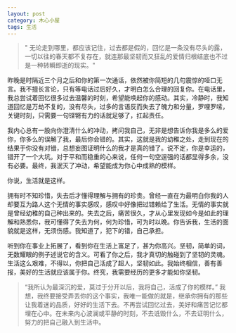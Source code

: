 ```yaml
---
layout: post
category: 木心小屋
tags: 生活
---
```


> " 无论走到哪里，都应该记住，过去都是假的，回忆是一条没有尽头的露，一切以往的春天都不复存在，就连那最坚韧而又狂乱的爱情归根结底也不过是一种转瞬即逝的现实。"

昨晚是时隔近三个月之后和你的第一次通话，依然被你简短的几句震惊的哑口无言。我不擅长言论，只有等电话过后好久，才明白怎么合理的回复你。在电话里，我总尝试着回忆很多过去温馨的时刻，希望能唤起你的感动。其实，冷静时，我知道回忆是万劫不复的，没有尽头，过多的言语反而失去了魄力和分量，罗哩罗嗦，关键时刻，只需要一句铿锵有力的话就足够了，扛起责任。

我内心总有一股向你澄清什么的冲动，拷问我自己，无非是想告诉你我是多么的爱你，你多么的误解了我，最后你会错的。其实，这就是我的幼稚之处，走到现在的结果于你没有对错，总想妄图证明什么的我才是真的错了。说不定，你是幸运的，错开了一个大坑。对于平和而稳重的心来说，任何一句空逞强的话都显得多余，没有必要。最终，我泯灭了冲动，希望能成为你心中成熟的模样。

你说，生活就是这样。

拥有时不知珍惜，失去后才懂得理解与拥有的珍贵。曾经一直在为最明白你我的人却要互为路人这个无情的事实感叹，感叹中好像把过错赖给了生活。无情的事实就是曾经幼稚的自己种出来的。失去之后，痛苦很久，才从心里发现如今是如此的理解和熟悉你，我可懂得了失去为何，何为珍惜，可为时以晚。你告诉我，生活的面貌就是这样，无须伤感。我知道了，犯下的错，自己承担。

听到你在事业上拓展了，看到你在生活上富足了，甚为你高兴。坚韧，简单的词，无数耀眼的例子述说它的含义。可看了你之后，我才真切的触碰到了坚韧的灵魂。生活这么艰难，不得以，你把自己活成了超人，坚韧如此。我始终相信，善有善报，美好的生活就应该属于你。终究，我需要经历的更多才能如你坚韧。


> “我所认为最深沉的爱，莫过于分开以后，我将自己，活成了你的模样。” 我想，我终要接受弄丢你的这个事实，我唯一能做的就是，继承你拥有的那些让我着迷的品质，好好的生活下去。不再尝试回忆过去，美好和痛苦记忆都埋在心中。在未来内心波澜或平静的时刻，不去诋毁什么，不去证明什么，努力的把自己融入到生活中。


